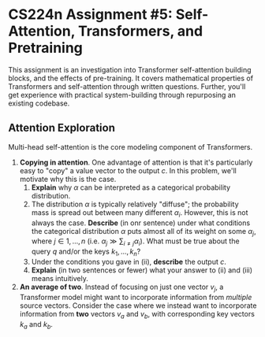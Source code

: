 # CS224n Assignment #5: Self-Attention, Transformers, and Pretraining

This assignment is an investigation into Transformer self-attention building blocks, and the effects of pre-training. It covers mathematical properties of Transformers and self-attention through written questions. Further, you'll get experience with practical system-building through repurposing an existing codebase.

## Attention Exploration

Multi-head self-attention is the core modeling component of Transformers. 

1. **Copying in attention**. One advantage of attention is that it's particularly easy to "copy" a value vector to the output *c*. In this problem, we'll motivate why this is the case.
   1. **Explain** why $\alpha$ can be interpreted as a categorical probability distribution.
   2. The distribution $\alpha$ is typically relatively "diffuse"; the probability mass is spread out between many different $\alpha_i$. However, this is not always the case. **Describe** (in onr sentence) under what conditions the categorical distribution $\alpha$ puts almost all of its weight on some $\alpha_j$, where $j \in {1,...,n}$ (i.e. $\alpha_j \gg \sum_{i\neq j} \alpha_i$). What must be true about the query *q* and/or the keys ${k_1,...,k_n}$?
   3. Under the conditions you gave in (ii), **describe** the output *c*.
   4. **Explain** (in two sentences or fewer) what your answer to (ii) and (iii) means intuitively.
2. **An average of two**. Instead of focusing on just one vector $v_j$, a Transformer model might want to incorporate information from *multiple* source vectors. Consider the case where we instead want to incorporate information from **two** vectors $v_a$ and $v_b$, with corresponding key vectors $k_a$ and $k_b$.